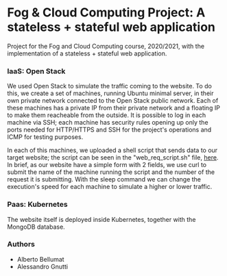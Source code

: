 # Fog & Cloud Computing Project: A stateless + stateful web application

Project for the Fog and Cloud Computing course, 2020/2021, with the implementation of a stateless + stateful web application.

### IaaS: Open Stack

We used Open Stack to simulate the traffic coming to the website. To do this, we create a set of machines, running Ubuntu minimal server, in their own private network connected to the Open Stack public network. Each of these machines has a private IP from their private network and a floating IP to make them reacheable from the outside. It is possible to log in each machine via SSH; each machine has security rules opening up only the ports needed for HTTP/HTTPS and SSH for the project's operations and ICMP for testing purposes.

In each of this machines, we uploaded a shell script that sends data to our target website; the script can be seen in the "web_req_script.sh" file, [here](https://github.com/dipperalbel/nodejs-cloud/blob/main/IaaS/web_req_script.sh).
In brief, as our website have a simple form with 2 fields, we use curl to submit the name of the machine running the script and the number of the request it is submitting. With the sleep command we can change the execution's speed for each machine to simulate a higher or lower traffic.

### Paas: Kubernetes

The website itself is deployed inside Kubernetes, together with the MongoDB database.


### Authors
- Alberto Bellumat
- Alessandro Gnutti
